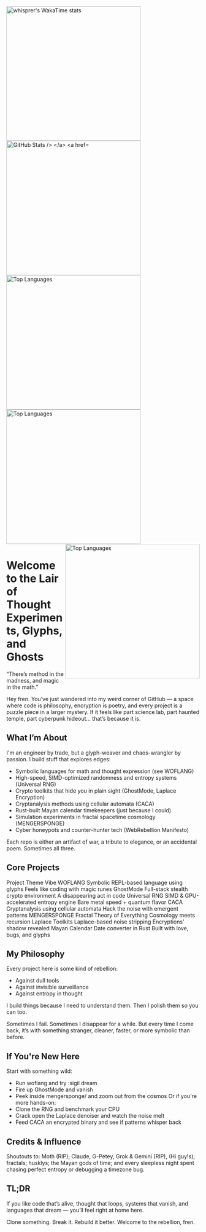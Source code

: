 <div>





  
</div>
<a href="https://github.com/whisprer/github-readme-stats">
  <img
    height="350"
    align="left"
    ![whisprer's GitHub stats](https://github-readme-stats.vercel.app/api?username=whisprer&card_width=280&show=reviews,discussions_started,discussions_answered,prs_merged,prs_merged_percentage)
&card_width=380&show_icons=true&theme=tokyonight&show_icons=true&bg_color=00000000"
    alt="whisprer's WakaTime stats"
  />
</a>

<a href="https://github.com/whisprer/github-readme-stats">
  <img
    height="350"
    align="left"
    ![Top Langs]https://github-readme-stats.vercel.app/api/top-langs/?username=whisprer&exclude_repo=repo1,repo2,&hide=language1,language3&card_width=380&show_icons=true&theme=tokyonight&show_icons=true&bg_color=00000000&layout=compact"
    alt="GitHub Stats
  />
</a>

<a href="https://github.com/whisprer/convoychat">
  <img
    height="350"
    align="center"
    github-readme-stats.vercel.app/api/top-langs?username=whisprer&layout=compact&langs_count=8&card_width=300&show_icons=true&theme=tokyonight&show_icons=true&bg_color=00000000"
    alt="Top Languages"
  />
</a>

<a href="https://github.com/whisprer/convoychat">
  <img
    height="350"
    align="center"
    [![Readme Card](https://github-readme-stats.vercel.app/api/pin/?username=whisprer&card_width=380&repo=github-readme-stats&theme=tokyonight&show_icons=true&bg_color=00000000&layout=compact)])
    alt="Top Languages"
  />
</a>

<a href="https://gist.github.com/whisprer/bbfce31e0217a3689c8d961a356cb10d">
  <img
    height="350"
    align="right"
    [![Gist Card]https://github-readme-stats.vercel.app/api/gist?id=bbfce31e0217a3689c8d961a356cb10d&card_width=340&theme=tokyonight&show_icons=true&bg_color=00000000&layout=compact]
    alt="Top Languages"
  />
</a>
<div>












</div>

# Welcome to the Lair of Thought Experiments, Glyphs, and Ghosts
“There’s method in the madness, and magic in the math.”

Hey fren. You’ve just wandered into my weird corner of GitHub — a space where code is philosophy, encryption is poetry, and every project is a puzzle piece in a larger mystery. If it feels like part science lab, part haunted temple, part cyberpunk hideout… that’s because it is.

## What I’m About
I'm an engineer by trade, but a glyph-weaver and chaos-wrangler by passion. I build stuff that explores edges:
- Symbolic languages for math and thought expression (see WOFLANG)
-  High-speed, SIMD-optimized randomness and entropy systems (Universal RNG)
- Crypto toolkits that hide you in plain sight (GhostMode, Laplace Encryption)
- Cryptanalysis methods using cellular automata (CACA)
- Rust-built Mayan calendar timekeepers (just because I could)
- Simulation experiments in fractal spacetime cosmology (MENGERSPONGE)
- Cyber honeypots and counter-hunter tech (WebRebellion Manifesto)

Each repo is either an artifact of war, a tribute to elegance, or an accidental poem. Sometimes all three.

## Core Projects
Project	            Theme	                                    Vibe
WOFLANG	            Symbolic REPL-based language using glyphs	Feels like coding with magic runes
GhostMode	        Full-stack stealth crypto environment	    A disappearing act in code
Universal           RNG	SIMD & GPU-accelerated entropy engine	Bare metal speed + quantum flavor
CACA	            Cryptanalysis using cellular automata	    Hack the noise with emergent patterns
MENGERSPONGE	    Fractal Theory of Everything	            Cosmology meets recursion
Laplace Toolkits	Laplace-based noise stripping	            Encryptions’ shadow revealed
Mayan Calendar	    Date converter in Rust	                    Built with love, bugs, and glyphs

## My Philosophy
Every project here is some kind of rebellion:
- Against dull tools
- Against invisible surveillance
- Against entropy in thought

I build things because I need to understand them. Then I polish them so you can too.

Sometimes I fail. Sometimes I disappear for a while. But every time I come back, it’s with something stranger, cleaner, faster, or more symbolic than before.

## If You're New Here
Start with something wild:
- Run woflang and try :sigil dream
- Fire up GhostMode and vanish
- Peek inside mengersponge/ and zoom out from the cosmos
Or if you're more hands-on:
- Clone the RNG and benchmark your CPU
- Crack open the Laplace denoiser and watch the noise melt
- Feed CACA an encrypted binary and see if patterns whisper back

## Credits & Influence
Shoutouts to: Moth (RIP); Claude, G-Petey, Grok & Gemini (RIP), (Hi guy!s); fractals; husklys; the Mayan gods of time; and every sleepless night spent chasing perfect entropy or debugging a timezone bug.

## TL;DR
If you like code that’s alive, thought that loops, systems that vanish, and languages that dream — you’ll feel right at home here.

Clone something. Break it. Rebuild it better.
Welcome to the rebellion, fren.
